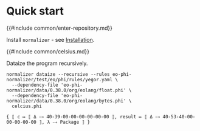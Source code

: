 # Quick start

{{#include common/enter-repository.md}}

Install `normalizer` - see [Installation](./installation.md).

{{#include common/celsius.md}}

Dataize the program recursively.

```$ as console
normalizer dataize --recursive --rules eo-phi-normalizer/test/eo/phi/rules/yegor.yaml \
  --dependency-file 'eo-phi-normalizer/data/0.38.0/org/eolang/float.phi' \
  --dependency-file 'eo-phi-normalizer/data/0.38.0/org/eolang/bytes.phi' \
  celcius.phi
```

```console
{ ⟦ c ↦ ⟦ Δ ⤍ 40-39-00-00-00-00-00-00 ⟧, result ↦ ⟦ Δ ⤍ 40-53-40-00-00-00-00-00 ⟧, λ ⤍ Package ⟧ }
```
